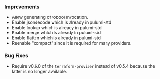 ### Improvements

- Allow generating of tobool invocation.
- Enable jsondecode which is already in pulumi-std
- Enable lookup which is already in pulumi-std
- Enable merge which is already in pulumi-std
- Enable flatten which is already in pulumi-std
- Reenable "compact" since it is required for many providers.

### Bug Fixes

 - Require v0.6.0 of the `terraform-provider` instead of v0.5.4 because the latter is no longer available.
